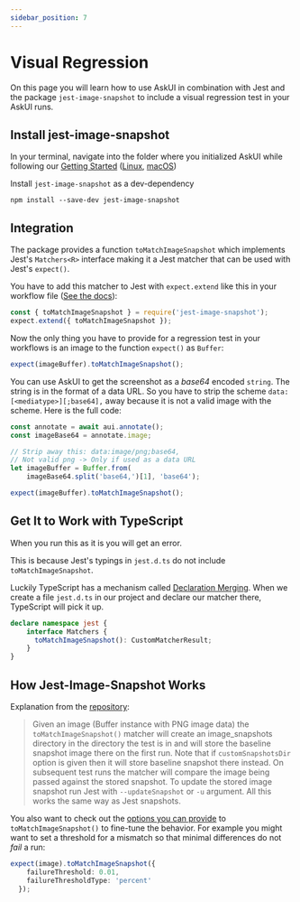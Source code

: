 ```yaml
---
sidebar_position: 7
---
```


# Visual Regression

On this page you will learn how to use AskUI in combination with Jest and the package `jest-image-snapshot` to include a visual regression test in your AskUI runs.

## Install jest-image-snapshot
In your terminal, navigate into the folder where you initialized AskUI while following our [Getting Started](../01-Getting%20Started/Installing%20AskUI/getting-started.md) ([Linux](../01-Getting%20Started/Installing%20AskUI/getting-started-linux.md), [macOS](../01-Getting%20Started/Installing%20AskUI/getting-started-macos.md))

Install `jest-image-snapshot` as a dev-dependency

```shell
npm install --save-dev jest-image-snapshot
```

## Integration
The package provides a function `toMatchImageSnapshot` which implements Jest's `Matchers<R>` interface making it a Jest matcher that can be used with Jest's `expect()`.

You have to add this matcher to Jest with `expect.extend` like this in your workflow file ([See the docs](https://jestjs.io/docs/expect#expectextendmatchers)):

```typescript
const { toMatchImageSnapshot } = require('jest-image-snapshot');
expect.extend({ toMatchImageSnapshot });
```

Now the only thing you have to provide for a regression test in your workflows is an image to the function `expect()` as `Buffer`:

```typescript
expect(imageBuffer).toMatchImageSnapshot();
```

You can use AskUI to get the screenshot as a _base64_ encoded `string`. The string is in the format of a data URL. So you have to strip the scheme `data:[<mediatype>][;base64],` away because it is not a valid image with the scheme. Here is the full code:

```typescript
const annotate = await aui.annotate();
const imageBase64 = annotate.image;

// Strip away this: data:image/png;base64,
// Not valid png -> Only if used as a data URL
let imageBuffer = Buffer.from(
    imageBase64.split('base64,')[1], 'base64');

expect(imageBuffer).toMatchImageSnapshot();
```

## Get It to Work with TypeScript
When you run this as it is you will get an error.

This is because Jest's typings in `jest.d.ts` do not include `toMatchImageSnapshot`.

Luckily TypeScript has a mechanism called [Declaration Merging](https://www.typescriptlang.org/docs/handbook/declaration-merging.html). When we create a file `jest.d.ts` in our project and declare our matcher there, TypeScript will pick it up.

```typescript
declare namespace jest {
    interface Matchers {
      toMatchImageSnapshot(): CustomMatcherResult;
    }
}
```

## How Jest-Image-Snapshot Works
Explanation from the [repository](https://github.com/americanexpress/jest-image-snapshot):

> Given an image (Buffer instance with PNG image data) the `toMatchImageSnapshot()` matcher will create an image_snapshots directory in the directory the test is in and will store the baseline snapshot image there on the first run. Note that if `customSnapshotsDir` option is given then it will store baseline snapshot there instead. On subsequent test runs the matcher will compare the image being passed against the stored snapshot. To update the stored image snapshot run Jest with `--updateSnapshot` or `-u` argument. All this works the same way as Jest snapshots.

You also want to check out the [options you can provide](https://github.com/americanexpress/jest-image-snapshot#%EF%B8%8F-api) to `toMatchImageSnapshot()` to fine-tune the behavior. For example you might want to set a threshold for a mismatch so that minimal differences do not _fail_ a run:

```typescript
expect(image).toMatchImageSnapshot({
    failureThreshold: 0.01,
    failureThresholdType: 'percent'
  });
```
